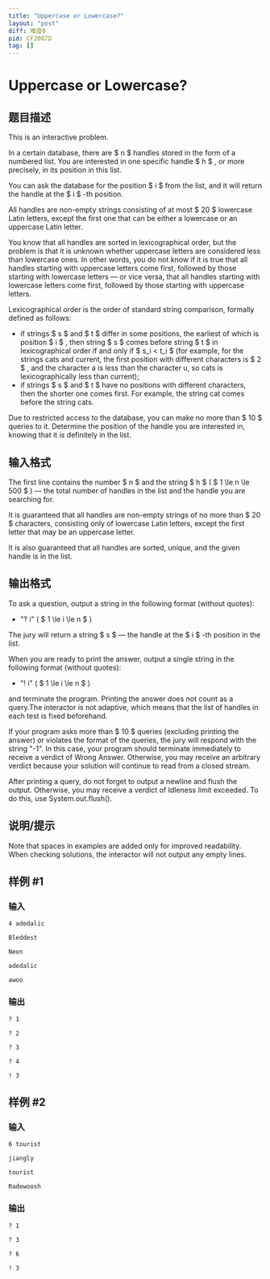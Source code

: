 ```yaml
---
title: "Uppercase or Lowercase?"
layout: "post"
diff: 难度0
pid: CF2087D
tag: []
---
```


# Uppercase or Lowercase?

## 题目描述

This is an interactive problem.

In a certain database, there are $ n $ handles stored in the form of a numbered list. You are interested in one specific handle $ h $ , or more precisely, in its position in this list.

You can ask the database for the position $ i $ from the list, and it will return the handle at the $ i $ -th position.

All handles are non-empty strings consisting of at most $ 20 $ lowercase Latin letters, except the first one that can be either a lowercase or an uppercase Latin letter.

You know that all handles are sorted in lexicographical order, but the problem is that it is unknown whether uppercase letters are considered less than lowercase ones. In other words, you do not know if it is true that all handles starting with uppercase letters come first, followed by those starting with lowercase letters — or vice versa, that all handles starting with lowercase letters come first, followed by those starting with uppercase letters.

Lexicographical order is the order of standard string comparison, formally defined as follows:

- if strings $ s $ and $ t $ differ in some positions, the earliest of which is position $ i $ , then string $ s $ comes before string $ t $ in lexicographical order if and only if $ s_i < t_i $ (for example, for the strings cats and current, the first position with different characters is $ 2 $ , and the character a is less than the character u, so cats is lexicographically less than current);
- if strings $ s $ and $ t $ have no positions with different characters, then the shorter one comes first. For example, the string cat comes before the string cats.

Due to restricted access to the database, you can make no more than $ 10 $ queries to it. Determine the position of the handle you are interested in, knowing that it is definitely in the list.

## 输入格式

The first line contains the number $ n $ and the string $ h $ ( $ 1 \le n \le 500 $ ) — the total number of handles in the list and the handle you are searching for.

It is guaranteed that all handles are non-empty strings of no more than $ 20 $ characters, consisting only of lowercase Latin letters, except the first letter that may be an uppercase letter.

It is also guaranteed that all handles are sorted, unique, and the given handle is in the list.

## 输出格式

To ask a question, output a string in the following format (without quotes):

- "? i" ( $ 1 \le i \le n $ )

The jury will return a string $ s $ — the handle at the $ i $ -th position in the list.

When you are ready to print the answer, output a single string in the following format (without quotes):

- "! i" ( $ 1 \le i \le n $ )

 and terminate the program. Printing the answer does not count as a query.The interactor is not adaptive, which means that the list of handles in each test is fixed beforehand.

If your program asks more than $ 10 $ queries (excluding printing the answer) or violates the format of the queries, the jury will respond with the string "-1". In this case, your program should terminate immediately to receive a verdict of Wrong Answer. Otherwise, you may receive an arbitrary verdict because your solution will continue to read from a closed stream.

After printing a query, do not forget to output a newline and flush the output. Otherwise, you may receive a verdict of Idleness limit exceeded. To do this, use System.out.flush().

## 说明/提示

Note that spaces in examples are added only for improved readability. When checking solutions, the interactor will not output any empty lines.

## 样例 #1

### 输入

```
4 adedalic

Bleddest

Neon

adedalic

awoo
```

### 输出

```
? 1

? 2

? 3

? 4

! 3
```

## 样例 #2

### 输入

```
6 tourist

jiangly

tourist

Radewoosh
```

### 输出

```
? 1

? 3

? 6

! 3
```

